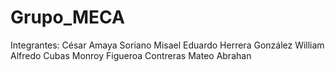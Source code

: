 # Grupo_MECA
Integrantes:
  César Amaya Soriano
  Misael Eduardo Herrera González
  William Alfredo Cubas Monroy
  Figueroa Contreras Mateo Abrahan
